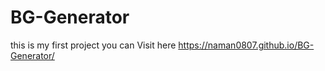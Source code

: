 # BG-Generator

this is my first project you can Visit here
https://naman0807.github.io/BG-Generator/
